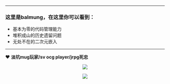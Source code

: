 
-----------------------------------------
### 这里是balmung，在这里你可以看到：
* 基本为零的代码管理能力
* 堆积成山的历史遗留问题
* 无处不在的二次元嵌入
-----------------------------------------
❤️ **淡坑mug玩家/sv ocg player/jrpg死忠**

<p align="center"><img src="https://github-readme-stats.vercel.app/api?username=balmung08&show_icons=true&locale=cn"></p>
<p align="center"><img src="https://github-readme-stats.vercel.app/api/top-langs/?username=balmung08&layout=compact&locale=cn"></p>
